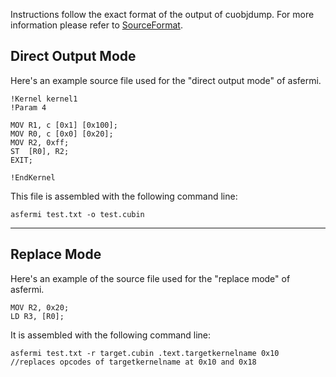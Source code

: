 Instructions follow the exact format of the output of cuobjdump. For more information please refer to [SourceFormat](SourceFormat.md).



## Direct Output Mode ##
Here's an example source file used for the "direct output mode" of asfermi.
```
!Kernel kernel1
!Param 4

MOV R1, c [0x1] [0x100];
MOV R0, c [0x0] [0x20];
MOV R2, 0xff;
ST  [R0], R2;
EXIT;

!EndKernel
```
This file is assembled with the following command line:
```
asfermi test.txt -o test.cubin
```


---

## Replace Mode ##
Here's an example of the source file used for the "replace mode" of asfermi.
```
MOV R2, 0x20;
LD R3, [R0];
```
It is assembled with the following command line:
```
asfermi test.txt -r target.cubin .text.targetkernelname 0x10 //replaces opcodes of targetkernelname at 0x10 and 0x18
```
